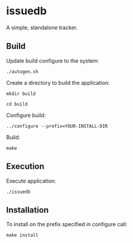# issuedb

A simple, standalone tracker.

## Build ##

Update build configure to the system:

`./autogen.sh`

Create a directory to build the application:

`mkdir build`

`cd build`

Configure build:

`../configure --prefix=YOUR-INSTALL-DIR`

Build:

`make`

## Execution ##

Execute application:

`./issuedb`

## Installation

To install on the prefix specified in configure call:

`make install`
